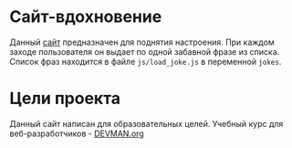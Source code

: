 # Сайт-вдохновение
Данный [сайт](https://makarovyaroslav.github.io/20_mood/) предназначен для поднятия настроения. При каждом заходе пользователя он выдает по одной забавной фразе из списка. Список фраз находится в файле `js/load_joke.js` в переменной `jokes`.
# Цели проекта

Данный сайт написан для образовательных целей. Учебный курс для веб-разработчиков - [DEVMAN.org](https://devman.org)
